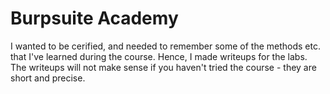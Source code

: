 # Burpsuite Academy
I wanted to be cerified, and needed to remember some of the methods etc. that I've learned during the course. Hence, I made writeups for the labs. The writeups will not make sense if you haven't tried the course - they are short and precise. 
